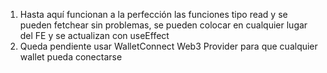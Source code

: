 1. Hasta aquí funcionan a la perfección las funciones tipo read y se pueden fetchear sin problemas, se pueden colocar en cualquier lugar del FE y se actualizan con useEffect
2. Queda pendiente usar WalletConnect Web3 Provider para que cualquier wallet pueda conectarse
